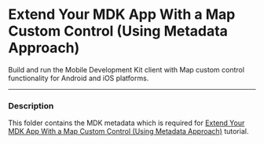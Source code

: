 # Extend Your MDK App With a Map Custom Control (Using Metadata Approach)

Build and run the Mobile Development Kit client with Map custom control functionality for Android and iOS platforms.

---

### Description

This folder contains the MDK metadata which is required for [Extend Your MDK App With a Map Custom Control (Using Metadata Approach)](https://developers.sap.com/tutorials/cp-mobile-dev-kit-map-extension.html) tutorial.
